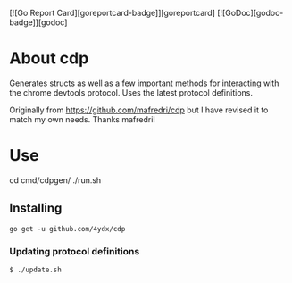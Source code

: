 [![Go Report Card][goreportcard-badge]][goreportcard] [![GoDoc][godoc-badge]][godoc]

# About cdp

Generates structs as well as a few important methods for interacting with the
chrome devtools protocol.  Uses the latest protocol definitions.

Originally from https://github.com/mafredri/cdp but I have revised it to match my own needs.  Thanks mafredri!

# Use

cd cmd/cdpgen/
./run.sh

## Installing

```console
go get -u github.com/4ydx/cdp
```

### Updating protocol definitions

```console
$ ./update.sh
```
